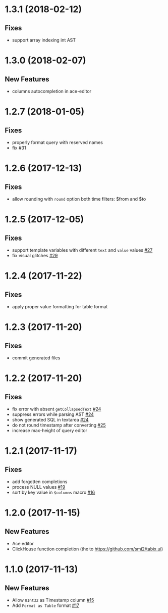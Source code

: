 # 1.3.1 (2018-02-12)

## Fixes

* support array indexing int AST


# 1.3.0 (2018-02-07)

## New Features
* columns autocompletion in ace-editor

# 1.2.7 (2018-01-05)

## Fixes

* properly format query with reserved names
* fix #31


# 1.2.6 (2017-12-13)

## Fixes
* allow rounding with `round` option both time filters: $from and $to


# 1.2.5 (2017-12-05)

## Fixes
* support template variables with different `text` and `value` values [#27](https://github.com/Vertamedia/clickhouse-grafana/issues/27)
* fix visual glitches [#29](https://github.com/Vertamedia/clickhouse-grafana/issues/29)


# 1.2.4 (2017-11-22)

## Fixes
* apply proper value formatting for table format


# 1.2.3 (2017-11-20)

## Fixes
* commit generated files


# 1.2.2 (2017-11-20)

## Fixes
* fix error with absent `getCollapsedText` [#24](https://github.com/Vertamedia/clickhouse-grafana/issues/24)
* suppress errors while parsing AST [#24](https://github.com/Vertamedia/clickhouse-grafana/issues/24)
* show generated SQL in textarea [#24](https://github.com/Vertamedia/clickhouse-grafana/issues/24)
* do not round timestamp after converting [#25](https://github.com/Vertamedia/clickhouse-grafana/issues/25)
* increase max-height of query editor


# 1.2.1 (2017-11-17)

## Fixes
* add forgotten completions
* process NULL values [#19](https://github.com/Vertamedia/clickhouse-grafana/issues/19)
* sort by key value in `$columns` macro [#16](https://github.com/Vertamedia/clickhouse-grafana/issues/16)


# 1.2.0 (2017-11-15)

## New Features
* Ace editor
* ClickHouse function completion (thx to https://github.com/smi2/tabix.ui)


# 1.1.0 (2017-11-13)

## New Features
* Allow `UInt32` as Timestamp column [#15](https://github.com/Vertamedia/clickhouse-grafana/issues/15)
* Add `Format as Table` format [#17](https://github.com/Vertamedia/clickhouse-grafana/issues/17)